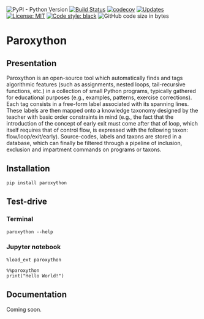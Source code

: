 ![PyPI - Python Version](https://img.shields.io/pypi/pyversions/paroxython)
[![Build Status](https://travis-ci.com/laowantong/paroxython.svg?branch=master)](https://travis-ci.com/laowantong/paroxython)
[![codecov](https://img.shields.io/codecov/c/github/laowantong/paroxython/master)](https://codecov.io/gh/laowantong/paroxython)
[![Updates](https://pyup.io/repos/github/laowantong/paroxython/shield.svg)](https://pyup.io/repos/github/laowantong/paroxython/)
[![License: MIT](https://img.shields.io/badge/License-MIT-yellow.svg)](https://opensource.org/licenses/MIT)
[![Code style: black](https://img.shields.io/badge/code%20style-black-000000.svg)](https://github.com/psf/black)
![GitHub code size in bytes](https://img.shields.io/github/languages/code-size/laowantong/paroxython)

# Paroxython

## Presentation

Paroxython is an open-source tool which automatically finds and tags algorithmic features (such as assignments, nested loops, tail-recursive functions, etc.) in a collection of small Python programs, typically gathered for educational purposes (e.g., examples, patterns, exercise corrections). Each tag consists in a free-form label associated with its spanning lines. These labels are then mapped onto a knowledge taxonomy designed by the teacher with basic order constraints in mind (e.g., the fact that the introduction of the concept of early exit must come after that of loop, which itself requires that of control flow, is expressed with the following taxon: flow/loop/exit/early). Source-codes, labels and taxons are stored in a database, which can finally be filtered through a pipeline of inclusion, exclusion and impartment commands on programs or taxons.

## Installation

```
pip install paroxython
```

## Test-drive

### Terminal
```
paroxython --help
```

### Jupyter notebook

```
%load_ext paroxython
```

```
%%paroxython
print("Hello World!")
```

## Documentation

Coming soon.
